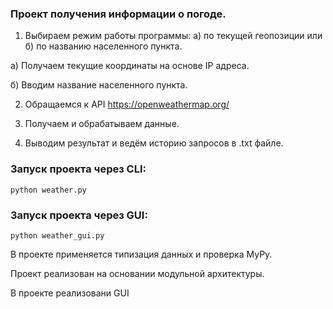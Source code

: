 ### Проект получения информации о погоде.

1) Выбираем режим работы программы: а) по текущей геопозиции или б) по названию населенного пункта.

а) Получаем текущие координаты на основе IP адреса.

б) Вводим название населенного пункта. 

2) Обращаемся к API https://openweathermap.org/

3) Получаем и обрабатываем данные.

4) Выводим результат и ведём историю запросов в .txt файле.

### Запуск проекта через CLI:

```
python weather.py
```
### Запуск проекта через GUI:

```
python weather_gui.py
```
В проекте применяется типизация данных и проверка MyPy.

Проект реализован на основании модульной архитектуры.

В проекте реализовани GUI